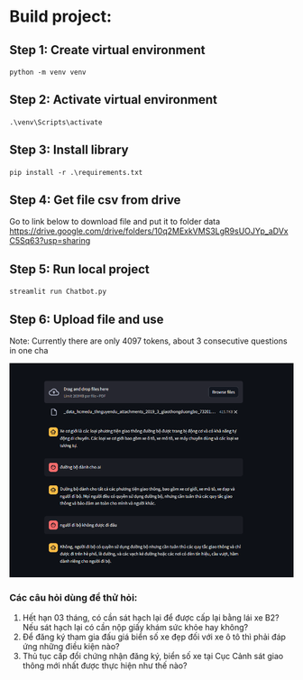 # Build project:
## Step 1: Create virtual environment
`python -m venv venv`
## Step 2: Activate virtual environment
`.\venv\Scripts\activate`
## Step 3: Install library
`pip install -r .\requirements.txt`
## Step 4: Get file csv from drive
Go to link below to download file and put it to folder data
https://drive.google.com/drive/folders/10q2MExkVMS3LgR9sUOJYp_aDVxC5Sq63?usp=sharing
## Step 5: Run local project
`streamlit run Chatbot.py`
## Step 6: Upload file and use

Note: Currently there are only 4097 tokens, about 3 consecutive questions in one cha

![Result](image.png)



### Các câu hỏi dùng để thử hỏi:
1. Hết hạn 03 tháng, có cần sát hạch lại để được cấp lại bằng lái xe B2? Nếu sát hạch lại có cần nộp giấy khám sức khỏe hay không?
2. Để đăng ký tham gia đấu giá biển số xe đẹp đối với xe ô tô thì phải đáp ứng những điều kiện nào?
3. Thủ tục cấp đổi chứng nhận đăng ký, biển số xe tại Cục Cảnh sát giao thông mới nhất được thực hiện như thế nào?







